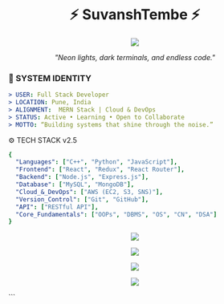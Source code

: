 <!-- 🌌 CYBERPUNK DEVELOPER README -->

<h1 align="center">⚡ SuvanshTembe ⚡</h1>

<p align="center">
  <img src="https://readme-typing-svg.herokuapp.com?font=Share+Tech+Mono&pause=1000&color=00FFFF&center=true&vCenter=true&width=600&lines=Initializing+neon+environment...;Loading+skills+and+AI+modules...;System+Online+✅;Welcome+to+my+GitHub+mainframe." />
</p>

<p align="center">
  <em>"Neon lights, dark terminals, and endless code."</em>
</p>

### 🧬 SYSTEM IDENTITY

```yaml
> USER: Full Stack Developer  
> LOCATION: Pune, India  
> ALIGNMENT:  MERN Stack | Cloud & DevOps  
> STATUS: Active • Learning • Open to Collaborate  
> MOTTO: “Building systems that shine through the noise.”
```
⚙️ TECH STACK v2.5
```yaml
{
  "Languages": ["C++", "Python", "JavaScript"],
  "Frontend": ["React", "Redux", "React Router"],
  "Backend": ["Node.js", "Express.js"],
  "Database": ["MySQL", "MongoDB"],
  "Cloud_&_DevOps": ["AWS (EC2, S3, SNS)"],
  "Version_Control": ["Git", "GitHub"],
  "API": ["RESTful API"],
  "Core_Fundamentals": ["OOPs", "DBMS", "OS", "CN", "DSA"]
}
```
<p align="center"> <img src="https://github-readme-stats.vercel.app/api?username=SuvanshTembe&show_icons=true&theme=tokyonight&hide_border=true" /> </p> <p align="center"> <img src="https://github-readme-streak-stats.herokuapp.com?user=SuvanshTembe&theme=tokyonight&hide_border=true" /> </p> <p align="center"> <img src="https://github-readme-stats.vercel.app/api/top-langs/?username=SuvanshTembe&layout=compact&theme=tokyonight&hide_border=true" /> </p>
<p align="center"> <img src="https://capsule-render.vercel.app/api?type=waving&color=0:ff00cc,100:3333ff&height=100&section=footer&text=//%20End%20of%20Transmission%20&fontColor=ffffff&fontAlignY=60&fontSize=20" /> </p> ```



